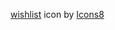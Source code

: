 <a target="_blank" href="https://icons8.com/icon/VJuleqf97m0P/wishlist">wishlist</a> icon by <a target="_blank" href="https://icons8.com">Icons8</a>
